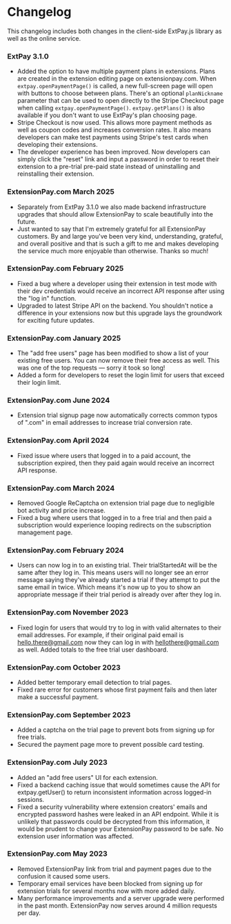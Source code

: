 Changelog
=========
This changelog includes both changes in the client-side ExtPay.js library as well as the online service.

### ExtPay 3.1.0
* Added the option to have multiple payment plans in extensions. Plans are created in the extension editing page on extensionpay.com. When `extpay.openPaymentPage()` is called, a new full-screen page will open with buttons to choose between plans. There's an optional `planNickname` parameter that can be used to open directly to the Stripe Checkout page when calling `extpay.openPaymentPage()`. `extpay.getPlans()` is also available if you don't want to use ExtPay's plan choosing page.
* Stripe Checkout is now used. This allows more payment methods as well as coupon codes and increases conversion rates. It also means developers can make test payments using Stripe's test cards when developing their extensions.
* The developer experience has been improved. Now developers can simply click the "reset" link and input a password in order to reset their extension to a pre-trial pre-paid state instead of uninstalling and reinstalling their extension.

### ExtensionPay.com March 2025
* Separately from ExtPay 3.1.0 we also made backend infrastructure upgrades that should allow ExtensionPay to scale beautifully into the future.
* Just wanted to say that I'm extremely grateful for all ExtensionPay customers. By and large you've been very kind, understanding, grateful, and overall positive and that is such a gift to me and makes developing the service much more enjoyable than otherwise. Thanks so much!

### ExtensionPay.com February 2025
* Fixed a bug where a developer using their extension in test mode with their dev credentials would receive an incorrect API response after using the "log in" function.
* Upgraded to latest Stripe API on the backend. You shouldn't notice a difference in your extensions now but this upgrade lays the groundwork for exciting future updates.

### ExtensionPay.com January 2025

* The "add free users" page has been modified to show a list of your existing free users. You can now remove their free access as well. This was one of the top requests — sorry it took so long!
* Added a form for developers to reset the login limit for users that exceed their login limit.

### ExtensionPay.com June 2024

* Extension trial signup page now automatically corrects common typos of ".com" in email addresses to increase trial conversion rate.

### ExtensionPay.com April 2024

* Fixed issue where users that logged in to a paid account, the subscription expired, then they paid again would receive an incorrect API response.

### ExtensionPay.com March 2024

* Removed Google ReCaptcha on extension trial page due to negligible bot activity and price increase.
* Fixed a bug where users that logged in to a free trial and then paid a subscription would experience looping redirects on the subscription management page.

### ExtensionPay.com February 2024

* Users can now log in to an existing trial. Their trialStartedAt will be the same after they log in. This means users will no longer see an error message saying they've already started a trial if they attempt to put the same email in twice. Which means it's now up to you to show an appropriate message if their trial period is already over after they log in.

### ExtensionPay.com November 2023

* Fixed login for users that would try to log in with valid alternates to their email addresses. For example, if their original paid email is hello.there@gmail.com now they can log in with hellothere@gmail.com as well.
    Added totals to the free trial user dashboard.

### ExtensionPay.com October 2023

* Added better temporary email detection to trial pages.
* Fixed rare error for customers whose first payment fails and then later make a successful payment.

### ExtensionPay.com September 2023

* Added a captcha on the trial page to prevent bots from signing up for free trials.
* Secured the payment page more to prevent possible card testing.

### ExtensionPay.com July 2023

* Added an "add free users" UI for each extension.
* Fixed a backend caching issue that would sometimes cause the API for extpay.getUser() to return inconsistent information across logged-in sessions.
* Fixed a security vulnerability where extension creators' emails and encrypted password hashes were leaked in an API endpoint. While it is unlikely that passwords could be decrypted from this information, it would be prudent to change your ExtensionPay password to be safe. No extension user information was affected.

### ExtensionPay.com May 2023

* Removed ExtensionPay link from trial and payment pages due to the confusion it caused some users.
* Temporary email services have been blocked from signing up for extension trials for several months now with more added daily.
* Many performance improvements and a server upgrade were performed in the past month. ExtensionPay now serves around 4 million requests per day.
